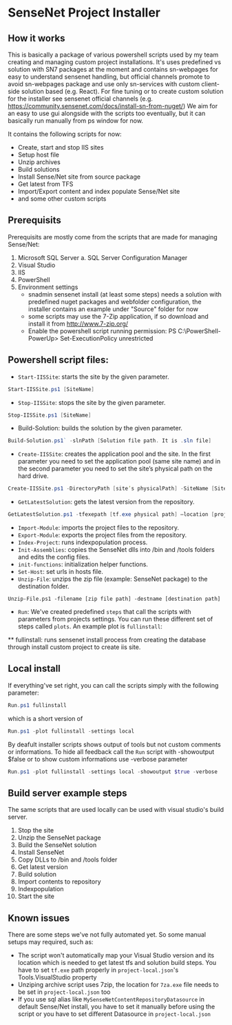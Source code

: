 # SenseNet Project Installer

## How it works

This is basically a package of various powershell scripts used by my team creating and managing custom project installations. It's uses predefined vs solution with SN7 packages at the moment and contains sn-webpages for easy to understand sensenet handling, but official channels promote to avoid sn-webpages package and use only sn-services with custom client-side solution based (e.g. React). For fine tuning or to create custom solution for the installer see sensenet official channels (e.g.  https://community.sensenet.com/docs/install-sn-from-nuget/)
We aim for an easy to use gui alongside with the scripts too eventually, but it can basically run manually from ps window for now. 

It contains the following scripts for now:
- Create, start and stop IIS sites
- Setup host file
- Unzip archives
- Build solutions
- Install Sense/Net site from source package
- Get latest from TFS
- Import/Export content and index populate Sense/Net site
- and some other custom scripts

## Prerequisits

Prerequisits are mostly come from the scripts that are made for managing Sense/Net:

1. Microsoft SQL Server
	a.       SQL Server Configuration Manager
2. Visual Studio
3. IIS
3. PowerShell 
4. Environment settings
	- snadmin sensenet install (at least some steps) needs a solution with predefined nuget packages and webfolder configuration, the installer contains an example under "Source" folder for now 
	- some scripts may use the 7-Zip application, if so download and install it from http://www.7-zip.org/
	- Enable the powershell script running permission: PS C:\PowerShell-PowerUp> Set-ExecutionPolicy unrestricted

## Powershell script files:

- `Start-IISSite`: starts the site by the given parameter. 
```powershell
Start-IISSite.ps1 [SiteName]
```
- `Stop-IISSite`: stops the site by the given parameter.
```powershell
Stop-IISSite.ps1 [SiteName]
```
- Build-Solution: builds the solution by the given parameter.
```powershell
Build-Solution.ps1` -slnPath [Solution file path. It is .sln file]
```
- `Create-IISSite`: creates the application pool and the site. In the first parameter you need to set the application pool (same site name) and in the second parameter you need to set the site’s physical path on the hard drive.
```powershell
Create-IISSite.ps1 -DirectoryPath [site’s physicalPath] -SiteName [SiteName] -PoolName [Application Pool Name] -SiteHosts [string list of urls for bindings]
```
- `GetLatestSolution`: gets the latest version from the repository.
```powershell
GetLatestSolution.ps1 -tfexepath [tf.exe physical path] –location [project source folder path]
```
- `Import-Module`: imports the project files to the repository.
- `Export-Module`: exports the project files from the repository.
- `Index-Project`: runs indexpopulation process.
- `Init-Assemblies`: copies the SenseNet dlls into /bin and /tools folders and edits the config files.
- `init-functions`: initialization helper functions.
- `Set-Host`: set urls in hosts file.
- `Unzip-File`: unzips the zip file (example: SenseNet package) to the destination folder.
```
Unzip-File.ps1 -filename [zip file path] -destname [destination path]
```
- `Run`: We've created predefined `steps` that call the scripts with parameters from projects settings. You can run these different set of steps called `plots`. An example plot is `fullinstall`: 

** fullinstall: runs sensenet install process from creating the database through install custom project to create iis site.

## Local install 

If everything've set right, you can call the scripts simply with the following parameter:
```powershell
Run.ps1 fullinstall
```

which is a short version of

```powershell
Run.ps1 -plot fullinstall -settings local 
```

By deafult installer scripts shows output of tools but not custom comments or informations.
To hide all feedback call the `Run` script with -showoutput $false or to show custom informations use -verbose parameter

```powershell
Run.ps1 -plot fullinstall -settings local -showoutput $true -verbose
```

## Build server example steps

The same scripts that are used locally can be used with visual studio's build server.

1.	Stop the site 
2.	Unzip the SenseNet package
3.	Build the SenseNet solution
4.	Install SenseNet
5.	Copy DLLs to /bin and /tools folder
6.	Get latest version
7.	Build solution
8.	Import contents to repository
9.	Indexpopulation
10.	Start the site 

## Known issues

There are some steps we've not fully automated yet. So some manual setups may required, such as:

- The script won't automatically map your Visual Studio version and its location which is needed to get latest tfs and solution build steps. You have to set `tf.exe` path properly in `project-local.json`'s Tools.VisualStudio property
- Unziping archive script uses 7zip, the location for `7za.exe` file needs to be set in `project-local.json` too
- If you use sql alias like `MySenseNetContentRepositoryDatasource` in default Sense/Net install, you have to set it manually before using the script or you have to set different Datasource in `project-local.json`
